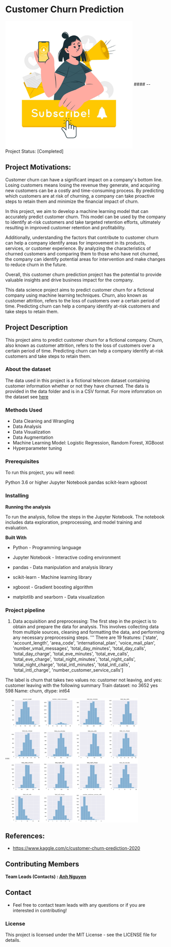 # Customer Churn Prediction

<img src="/images/subscribe.jpg" width="400" align = "center">
#### -- Project Status: [Completed]

## Project Motivations:
Customer churn can have a significant impact on a company's bottom line. Losing customers means losing the revenue they generate, and acquiring new customers can be a costly and time-consuming process. By predicting which customers are at risk of churning, a company can take proactive steps to retain them and minimize the financial impact of churn.

In this project, we aim to develop a machine learning model that can accurately predict customer churn. This model can be used by the company to identify at-risk customers and take targeted retention efforts, ultimately resulting in improved customer retention and profitability.

Additionally, understanding the factors that contribute to customer churn can help a company identify areas for improvement in its products, services, or customer experience. By analyzing the characteristics of churned customers and comparing them to those who have not churned, the company can identify potential areas for intervention and make changes to reduce churn in the future.

Overall, this customer churn prediction project has the potential to provide valuable insights and drive business impact for the company.


This data science project aims to predict customer churn for a fictional company using machine learning techniques. 
Churn, also known as customer attrition, refers to the loss of customers over a certain period of time. 
Predicting churn can help a company identify at-risk customers and take steps to retain them.

## Project Description

This project aims to predict customer churn for a fictional company. 
Churn, also known as customer attrition, refers to the loss of customers over a certain period of time. 
Predicting churn can help a company identify at-risk customers and take steps to retain them.

### About the dataset

The data used in this project is a fictional telecom dataset containing customer information whether or not they have churned. 
The data is provided in the data folder and is in a CSV format. For more infomration on the dataset see [here](https://www.kaggle.com/c/customer-churn-prediction-2020)

### Methods Used
* Data Cleaning and Wrangling
* Data Analysis
* Data Visualization
* Data Augmentation
* Machine Learning Model: Logistic Regression, Random Forest, XGBoost
* Hyperparameter tuning

### Prerequisites 

To run this project, you will need:

Python 3.6 or higher
Jupyter Notebook
pandas
scikit-learn
xgboost

### Installing

**Running the analysis**

To run the analysis, follow the steps in the Jupyter Notebook. The notebook includes data exploration, preprocessing, and model training and evaluation.

**Built With**

* Python - Programming language

* Jupyter Notebook - Interactive coding environment

* pandas - Data manipulation and analysis library

* scikit-learn - Machine learning library

* xgboost - Gradient boosting algorithm

* matplotlib and searborn - Data visualization

### Project pipeline
1. Data acquisition and preprocessing: 
The first step in the project is to obtain and prepare the data for analysis. 
This involves collecting data from multiple sources, cleaning and formatting the data, and performing any necessary preprocessing steps.
'''
There are 19 features: ['state', 'account_length', 'area_code', 'international_plan', 'voice_mail_plan', 'number_vmail_messages', 'total_day_minutes', 'total_day_calls', 'total_day_charge', 'total_eve_minutes', 'total_eve_calls', 'total_eve_charge', 'total_night_minutes', 'total_night_calls', 'total_night_charge', 'total_intl_minutes', 'total_intl_calls', 'total_intl_charge', 'number_customer_service_calls']

The label is churn that takes two values no: customer not leaving, and yes: customer leaving with the following summary
Train dataset:
 no     3652
yes     598
Name: churn, dtype: int64

'''
<img src="/images/hisplot.png" width="400" align = "center">

## References:
* https://www.kaggle.com/c/customer-churn-prediction-2020

## Contributing Members

**Team Leads (Contacts) : [Anh Nguyen ](https://github.com/avtnguyen)**

## Contact
* Feel free to contact team leads with any questions or if you are interested in contributing!

### License
This project is licensed under the MIT License - see the LICENSE file for details.